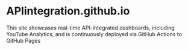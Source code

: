 
# APIintegration.github.io

This site showcases real-time API-integrated dashboards, including YouTube Analytics, and is continuously deployed via GitHub Actions to GitHub Pages

